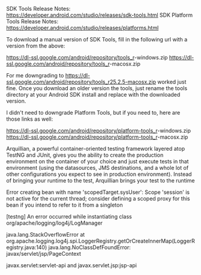 SDK Tools Release Notes: https://developer.android.com/studio/releases/sdk-tools.html
SDK Platform Tools Release Notes: https://developer.android.com/studio/releases/platforms.html

To download a manual version of SDK Tools, fill in the following url with a version from the above:

https://dl-ssl.google.com/android/repository/tools_r<version>-windows.zip
https://dl-ssl.google.com/android/repository/tools_r<version>-macosx.zip

For me downgrading to https://dl-ssl.google.com/android/repository/tools_r25.2.5-macosx.zip worked just fine. Once you download an older version the tools, just rename the tools directory at your Android SDK install and replace with the downloaded version.

I didn't need to downgrade Platform Tools, but if you need to, here are those links as well:

https://dl-ssl.google.com/android/repository/platform-tools_r<version>-windows.zip
https://dl-ssl.google.com/android/repository/platform-tools_r<version>-macosx.zip



Arquillian, a powerful container-oriented testing framework layered atop TestNG and JUnit, gives you the ability to create the production environment on the container of your choice and just execute tests in that environment (using the datasources, JMS destinations, and a whole lot of other configurations you expect to see in production environment). Instead of bringing your runtime to the test, Arquillian brings your test to the runtime




Error creating bean with name 'scopedTarget.sysUser': Scope 'session' is not active for the current thread; consider defining a scoped proxy for this bean if you intend to refer to it from a singleton


[testng] An error occurred while instantiating class org/apache/logging/log4j/LogManager

java.lang.StackOverflowError
	at org.apache.logging.log4j.spi.LoggerRegistry.getOrCreateInnerMap(LoggerRegistry.java:140)
java.lang.NoClassDefFoundError: javax/servlet/jsp/PageContext

javax.servlet:servlet-api and javax.servlet.jsp:jsp-api
